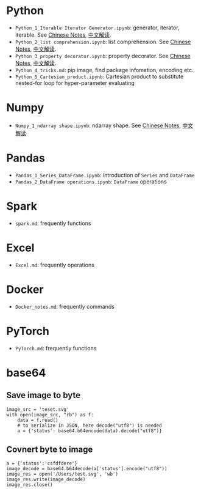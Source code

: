 # Python
- `Python_1_Iterable Iterator Generator.ipynb`: generator, iterator, iterable. See [Chinese Notes](http://url.cn/54BFOJR), [中文解读](http://url.cn/54BFOJR).
- `Python_2_list comprehension.ipynb`: list comprehension. See [Chinese Notes](http://url.cn/50UrGtb), [中文解读](http://url.cn/50UrGtb).
- `Python_3_property decorator.ipynb`: property decorator. See [Chinese Notes](http://url.cn/5rIEJJg), [中文解读](http://url.cn/5rIEJJg).
- `Python_4_tricks.md`: pip image, find package infomation, encoding etc.
- `Python_5_Cartesian_product.ipynb`: Cartesian product to substitute nested-for loop for hyper-parameter evaluating


# Numpy
- `Numpy_1_ndarray shape.ipynb`: ndarray shape. See [Chinese Notes](http://url.cn/58GGOaU), [中文解读](http://url.cn/58GGOaU)

# Pandas
- `Pandas_1_Series_DataFrame.ipynb`: introduction of `Series` and `DataFrame`
- `Pandas_2_DataFrame operations.ipynb`: `DataFrame` operations

# Spark
- `spark.md`: frequently functions

# Excel
- `Excel.md`: frequently operations

# Docker
- `Docker_notes.md`: frequently commands

# PyTorch
- `PyTorch.md`: frequently functions

# base64
## Save image to byte
```
image_src = 'teset.svg'
with open(image_src, "rb") as f:
    data = f.read()
    # to serialize in JSON, here decode("utf8") is needed
    a = {'status': base64.b64encode(data).decode("utf8")}
```

## Covnert byte to image
```
a = {'status':'csfdfdere'}
image_decode = base64.b64decode(a['status'].encode("utf8"))
image_res = open('/Users/test.svg', 'wb')
image_res.write(image_decode)
image_res.close()
```
